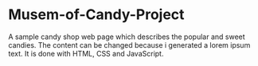 # Musem-of-Candy-Project
A sample candy shop web page which describes the popular and sweet candies. The content can be changed because i generated a lorem ipsum text. It is done with HTML, CSS and JavaScript.
